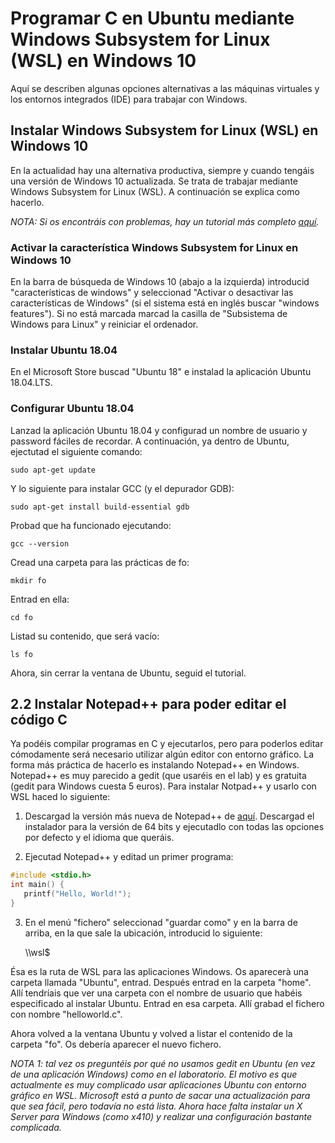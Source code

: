 # Programar C en Ubuntu mediante Windows Subsystem for Linux (WSL) en Windows 10

Aquí se describen algunas opciones alternativas a las máquinas virtuales y los entornos integrados (IDE) para trabajar con Windows. 



## Instalar Windows Subsystem for Linux (WSL) en Windows 10

En la actualidad hay una alternativa productiva, siempre y cuando tengáis una versión de Windows 10 actualizada. Se trata de trabajar mediante Windows Subsystem for Linux (WSL). A continuación se explica como hacerlo.

*NOTA: Si os encontráis con problemas, hay un tutorial más completo [aquí](https://wiki.ubuntu.com/WSL).*

### Activar la característica Windows Subsystem for Linux en Windows 10

En la barra de búsqueda de Windows 10 (abajo a la izquierda) introducid "características de windows" y seleccionad "Activar o desactivar las características de Windows" (si el sistema está en inglés buscar "windows features"). Si no está marcada marcad la casilla de "Subsistema de Windows para Linux" y reiniciar el ordenador. 

### Instalar Ubuntu 18.04

En el Microsoft Store buscad "Ubuntu 18" e instalad la aplicación Ubuntu 18.04.LTS. 

### Configurar Ubuntu 18.04

Lanzad la aplicación Ubuntu 18.04 y configurad un nombre de usuario y password fáciles de recordar. A continuación, ya dentro de Ubuntu, ejectutad el siguiente comando:

	sudo apt-get update

Y lo siguiente para instalar GCC (y el depurador GDB):

	sudo apt-get install build-essential gdb

Probad que ha funcionado ejecutando:

	gcc --version

Cread una carpeta para las prácticas de fo:

	mkdir fo

Entrad en ella:

	cd fo

Listad su contenido, que será vacío:

	ls fo

Ahora, sin cerrar la ventana de Ubuntu, seguid el tutorial.

## 2.2 Instalar Notepad++ para poder editar el código C

Ya podéis compilar programas en C y ejecutarlos, pero para poderlos editar cómodamente será necesario utilizar algún editor con entorno gráfico. La forma más práctica de hacerlo es instalando Notepad++ en Windows. Notepad++ es muy parecido a gedit (que usaréis en el lab) y es gratuita (gedit para Windows cuesta 5 euros). Para instalar Notpad++ y usarlo con WSL haced lo siguiente:

1. Descargad la versión más nueva de Notepad++ de [aquí](https://notepad-plus-plus.org/downloads/). Descargad el instalador para la versión de 64 bits y ejecutadlo con todas las opciones por defecto y el idioma que queráis.

2. Ejecutad Notepad++ y editad un primer programa:

```c
#include <stdio.h>
int main() {
   printf("Hello, World!");
}
```


3. En el menú "fichero" seleccionad "guardar como" y en la barra de arriba, en la que sale la ubicación, introducid lo siguiente:

	\\\\wsl$

Ésa es la ruta de WSL para las aplicaciones Windows. Os aparecerà una carpeta llamada "Ubuntu", entrad. Después entrad en la carpeta "home". Allí tendríais que ver una carpeta con el nombre de usuario que habéis especificado al instalar Ubuntu. Entrad en esa carpeta. Allí grabad el fichero con nombre "helloworld.c".

Ahora volved a la ventana Ubuntu y volved a listar el contenido de la carpeta "fo". Os debería aparecer el nuevo fichero.

*NOTA 1: tal vez os preguntéis por qué no usamos gedit en Ubuntu (en vez de una aplicación Windows) como en el laboratorio. El motivo es que actualmente es muy complicado usar aplicaciones Ubuntu con entorno gráfico en WSL. Microsoft está a punto de sacar una actualización para que sea fácil, pero todavía no está lista. Ahora hace falta instalar un X Server para Windows (como x410) y realizar una configuración bastante complicada.*
